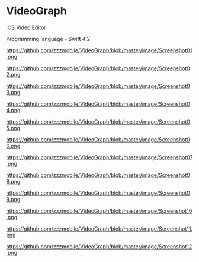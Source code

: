 # VideoGraph
iOS Video Editor

Programming language - Swift 4.2

https://github.com/zzzmobile/VideoGraph/blob/master/image/Screenshot01.png

https://github.com/zzzmobile/VideoGraph/blob/master/image/Screenshot02.png

https://github.com/zzzmobile/VideoGraph/blob/master/image/Screenshot03.png

https://github.com/zzzmobile/VideoGraph/blob/master/image/Screenshot04.png

https://github.com/zzzmobile/VideoGraph/blob/master/image/Screenshot05.png

https://github.com/zzzmobile/VideoGraph/blob/master/image/Screenshot06.png

https://github.com/zzzmobile/VideoGraph/blob/master/image/Screenshot07.png

https://github.com/zzzmobile/VideoGraph/blob/master/image/Screenshot08.png

https://github.com/zzzmobile/VideoGraph/blob/master/image/Screenshot09.png

https://github.com/zzzmobile/VideoGraph/blob/master/image/Screenshot10.png

https://github.com/zzzmobile/VideoGraph/blob/master/image/Screenshot11.png

https://github.com/zzzmobile/VideoGraph/blob/master/image/Screenshot12.png
